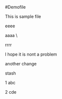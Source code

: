 #Demofile

This is sample file

eeee


aaaa
\

rrrr

I hope it is nont a problem

another change

stash

1 abc

2 cde